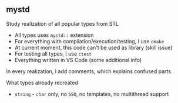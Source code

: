 ## mystd

Study realization of all popular types from STL
- All types uses `mystd::` extension
- For everything with compilation/execution/testing, I use `cmake`
- At current moment, this code can't be used as library (skill issue)
- For testing all types, I use `ctest`
- Everything written in VS Code (some additional info)

In every realization, I add comments, which explains confused parts

What types already recreated
- `string` - `char` only, no `SSO`, no templates, no multithread support
